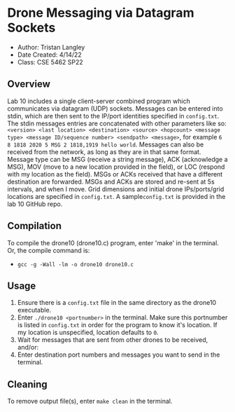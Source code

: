 # Drone Messaging via Datagram Sockets
* Author: Tristan Langley
* Date Created: 4/14/22
* Class: CSE 5462 SP22

## Overview
Lab 10 includes a single client-server combined program which communicates via
datagram (UDP) sockets. Messages can be entered into stdin, which are 
then sent to the IP/port identities specified in `config.txt`. The stdin messages
entries are concatenated with other parameters like so:
`<version> <last location> <destination> <source> <hopcount> <message type>
<message ID/sequence number> <sendpath> <message>`, for
example `6 8 1818 2020 5 MSG 2 1818,1919 hello world`. Messages can also be
received from the network, as long as they are in that same format. Message type
can be MSG (receive a string message), ACK (acknowledge a MSG), MOV (move to a new
location provided in the <message> field), or LOC (respond with my location as the
<message> field). MSGs or ACKs received that have a different destination are
forwarded. MSGs and ACKs are stored and re-sent at 5s intervals, and when I move.
Grid dimensions and initial drone IPs/ports/grid locations are specified in `config.txt`.
A sample`config.txt` is provided in the lab 10 GitHub repo.

## Compilation
To compile the drone10 (drone10.c) program, enter 'make' in the terminal. Or, the
compile command is:
* `gcc -g -Wall -lm -o drone10 drone10.c`

## Usage
1. Ensure there is a `config.txt` file in the same directory as the drone10
executable.
2. Enter `./drone10 <portnumber>` in the terminal. Make sure this portnumber is
listed in `config.txt` in order for the program to know it's location. If my location
is unspecified, location defaults to `0`.
3. Wait for messages that are sent from other drones to be received, and/or:
4. Enter destination port numbers and messages you want to send in the terminal.

## Cleaning
To remove output file(s), enter `make clean` in the terminal.


